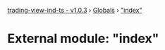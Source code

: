 [trading-view-ind-ts - v1.0.3](../README.md) › [Globals](../globals.md) › ["index"](_index_.md)

# External module: "index"


